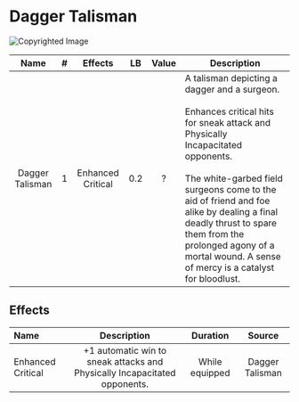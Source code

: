 # Dagger Talisman

![Copyrighted Image](DaggerTalisman.png)

|      Name      | # |      Effects      | LB | Value | Description                                                                                                                                                                                                                                                                                                                                              |
| :-------------: | :-: | :---------------: | :-: | :---: | -------------------------------------------------------------------------------------------------------------------------------------------------------------------------------------------------------------------------------------------------------------------------------------------------------------------------------------------------------- |
| Dagger Talisman | 1 | Enhanced Critical | 0.2 |   ?   | A talisman depicting a dagger and a surgeon.<br /><br />Enhances critical hits for sneak attack and Physically Incapacitated opponents.<br /><br />The white-garbed field surgeons come to the aid of friend and foe alike by dealing a final deadly thrust to spare them from the prolonged agony of a mortal wound. A sense of mercy is a catalyst for bloodlust. |

## Effects

| Name              |                              Description                              |    Duration    |     Source     |
| :---------------- | :------------------------------------------------------------: | :------------: | :-------------: |
| Enhanced Critical | +1 automatic win to sneak attacks and Physically Incapacitated opponents. | While equipped | Dagger Talisman |
